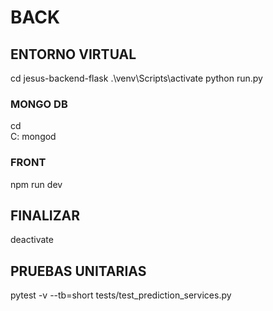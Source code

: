 # BACK

## ENTORNO VIRTUAL

cd jesus-backend-flask
.\venv\Scripts\activate
python run.py

### MONGO DB

cd \
C:
mongod

### FRONT

npm run dev

## FINALIZAR

deactivate

## PRUEBAS UNITARIAS

pytest -v --tb=short tests/test_prediction_services.py
